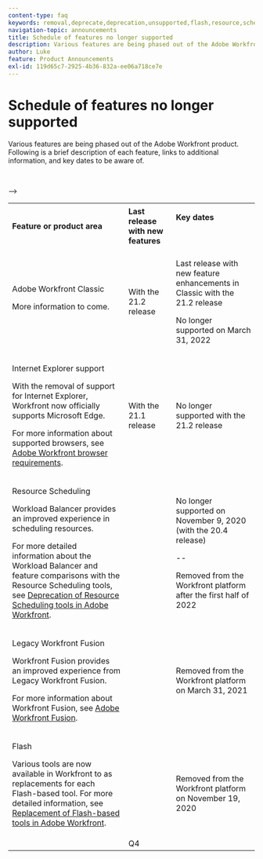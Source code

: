 ```yaml
---
content-type: faq
keywords: removal,deprecate,deprecation,unsupported,flash,resource,scheduling
navigation-topic: announcements
title: Schedule of features no longer supported
description: Various features are being phased out of the Adobe Workfront product. Following is a brief description of each feature, links to additional information, and key dates to be aware of.
author: Luke
feature: Product Announcements
exl-id: 119d65c7-2925-4b36-832a-ee06a718ce7e
---
```

# Schedule of features no longer supported

Various features are being phased out of the Adobe Workfront product. Following is a brief description of each feature, links to additional information, and key dates to be aware of.

<table style="table-layout:auto"> 
 <col> 
 <col data-mc-conditions=""> 
 <col> 
 <tbody> 
  <tr> 
   <td><b>Feature or product area</b></td> 
   <td><strong>Last release with new features</strong> </td> 
   <td> <p rowspan="2"><strong>Key dates</strong> </p> <p rowspan="2">&nbsp;</p> </td> 
  </tr> 
  <tr data-mc-conditions=""> 
   <td>Adobe Workfront Classic <p style="font-weight: normal;">More information to come.</p> </td> 
   <td>With the 21.2 release</td> 
   <td> <p>Last release with new feature enhancements in Classic with the 21.2 release</p> <p>No longer supported on March 31, 2022</p> </td> 
  </tr> 
  <tr data-mc-conditions=""> 
   <td> <p>Internet Explorer support</p> <p>With the removal of support for Internet Explorer, Workfront now officially supports Microsoft Edge. </p> <p>For more information about supported browsers, see <a href="../../workfront-basics/workfront-browser-requirements.md" class="MCXref xref">Adobe Workfront browser requirements</a>.</p> </td> 
   <td>With the 21.1 release</td> 
   <td>No longer supported with the 21.2 release</td> 
  </tr> 
  <tr> 
   <td> <p>Resource Scheduling</p> <p>Workload Balancer provides an improved experience in scheduling resources.</p> <p>For more detailed information about the Workload Balancer and feature comparisons with the Resource Scheduling tools, see <a href="../../resource-mgmt/resource-mgmt-overview/deprecate-resource-scheduling.md" class="MCXref xref">Deprecation of Resource Scheduling tools in Adobe Workfront</a>.</p> </td> 
   <td>&nbsp;</td> 
   <td> <p>No longer supported on November 9, 2020 (with the 20.4 release)</p> <p>--</p> <p>Removed from the Workfront platform after the first half of 2022</p> </td> 
  </tr> 
  <tr> 
   <td> <p>Legacy Workfront Fusion</p> <p>Workfront Fusion provides an improved experience from Legacy Workfront Fusion.</p> <p>For more information about Workfront Fusion, see <a href="../../workfront-fusion/workfront-fusion-2.md" class="MCXref xref">Adobe Workfront Fusion</a>.</p> </td> 
   <td>&nbsp;</td> 
   <td>Removed from the Workfront platform on March 31, 2021</td> 
  </tr> 
  <tr> 
   <td> <p>Flash</p> <p>Various tools are now available in Workfront to as replacements for each Flash-based tool. For more detailed information, see <a href="../../product-announcements/announcements/announcement-archive/replace-flash-tools.md" class="MCXref xref">Replacement of Flash-based tools in Adobe Workfront</a>.</p> </td> 
   <td>&nbsp;</td> 
   <td> <p>&nbsp;</p> <p>Removed from the Workfront platform on November 19, 2020</p> </td> 
  </tr> <!--
   <tr data-mc-conditions="QuicksilverOrClassic.Draft mode"> 
    <td> <p>Enhanced Authentication 1.0</p> <p>The method of migrating to the new Enhanced Authentication 2.0 depends on whether you are using Legacy Authentication or Enhanced Authentication 1.0. For more information, see <a href="../../administration-and-setup/manage-workfront/security/get-started-enhanced-authentication.md" class="MCXref xref">Enhanced Authentication overview</a>.</p> </td> 
    <td>&nbsp;</td> 
    <td>2021</td> 
   </tr>
  --> <!--
   <tr data-mc-conditions="QuicksilverOrClassic.Draft mode"> 
    <td> <p>Allowlist updates </p> <!--
      <p data-mc-conditions="QuicksilverOrClassic.Draft mode">Split</p>
     --> <!--
      <p data-mc-conditions="QuicksilverOrClassic.Draft mode">Email Service updated (MailGun)</p>
     --> <p>&nbsp;</p> </td> 
    <td>&nbsp;</td> 
    <td>Q4</td> 
   </tr>
  --> 
 </tbody> 
</table>
